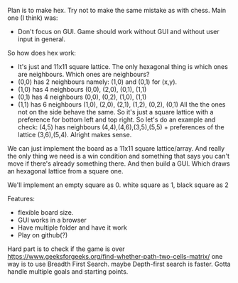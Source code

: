 Plan is to make hex. Try not to make the same mistake as with chess. Main one (I think) was:
- Don't focus on GUI. Game should work without GUI and without user input in general.


So how does hex work:
- It's just and 11x11 square lattice. The only hexagonal thing is which ones are neighbours. Which ones are neighbours?
- (0,0) has 2 neighbours namely: (1,0) and (0,1) for (x,y).
- (1,0) has 4 neighbours (0,0), (2,0), (0,1), (1,1)
- (0,1) has 4 neighbours (0,0), (0,2), (1,0), (1,1)
- (1,1) has 6 neighbours (1,0), (2,0), (2,1), (1,2), (0,2), (0,1)
All the the ones not on the side behave the same. So it's just a square lattice with a preference for bottom left and top right. So let's do an example and check:
(4,5) has neighbours (4,4),(4,6),(3,5),(5,5) + preferences of the lattice (3,6),(5,4). Alright makes sense.

We can just implement the board as a 11x11 square lattice/array. And really the only thing we need is a win condition and something that says you can't move if there's already something there. And then build a GUI. Which draws an hexagonal lattice from a square one.

We'll implement an empty square as 0. white square as 1, black square as 2

Features:
- flexible board size.
- GUI works in a browser
- Have multiple folder and have it work
- Play on github(?)


Hard part is to check if the game is over
https://www.geeksforgeeks.org/find-whether-path-two-cells-matrix/
one way is to use Breadth First Search. maybe Depth-first search is faster. Gotta handle multiple goals and starting points.
